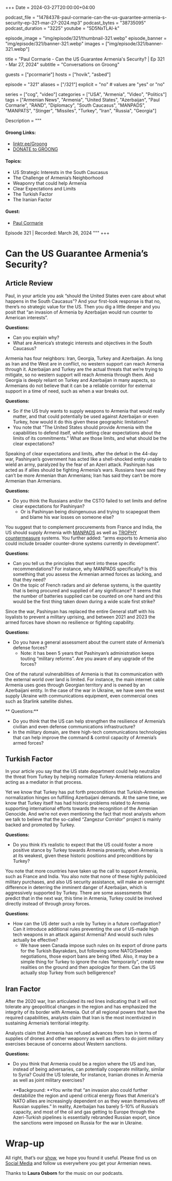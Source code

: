 +++
Date = 2024-03-27T20:00:00+04:00

podcast_file = "14784378-paul-cormarie-can-the-us-guarantee-armenia-s-security-ep-321-mar-27-2024.mp3"
podcast_bytes = "38735095"
podcast_duration = "3225"
youtube = "5D5NxTLAI-k"

episode_image = "img/episode/321/thumbnail-321.webp"
episode_banner = "img/episode/321/banner-321.webp"
images = ["img/episode/321/banner-321.webp"]

title = "Paul Cormarie - Can the US Guarantee Armenia's Security? | Ep 321 - Mar 27, 2024"
subtitle = "Conversations on Groong"

guests = ["pcormarie"]
hosts = ["hovik", "asbed"]

episode = "321"
aliases = ["/321"]
explicit = "no" # values are "yes" or "no"

series = ["cog", "video"]
categories = ["USA", "Armenia", "Video", "Politics"]
tags = ["Armenian News", "Armenia", "United States", "Azerbaijan", "Paul Cormarie", "RAND", "Diplomacy", "South Caucasus", "MANPADS", "MANPATS", "Stinger", "Missiles", "Turkey", "Iran", "Russia", "Georgia"]

Description = """

#### Groong Links:
* [linktr.ee/Groong](https://linktr.ee/groong)
* [DONATE to GROONG](https://podcasts.groong.org/donate)

#### Topics:
* US Strategic Interests in the South Caucasus
* The Challenge of Armenia’s Neighborhood
* Weaponry that could help Armenia
* Clear Expectations and Limits
* The Turkish Factor
* The Iranian Factor

#### Guest:
* [Paul Cormarie](/guest/pcormarie)

Episode 321 | Recorded: March 26, 2024
"""
+++


# Can the US Guarantee Armenia’s Security?


## Article Review

Paul, in your article you ask “should the United States even care about what happens in the South Caucasus”? And your first-look response is that no, there’s no strategic value for the US. Then you dig a little deeper and you posit that “an invasion of Armenia by Azerbaijan would run counter to American interests”.

**Questions:**

* Can you explain why?
* What are America’s strategic interests and objectives in the South Caucasus?

Armenia has four neighbors: Iran, Georgia, Turkey and Azerbaijan. As long as Iran and the West are in conflict, no western support can reach Armenia through it. Azerbaijan and Turkey are the actual threats that we’re trying to mitigate, so no western support will reach Armenia through them. And Georgia is deeply reliant on Turkey and Azerbaijan in many aspects, so Armenians do not believe that it can be a reliable corridor for external support in a time of need, such as when a war breaks out.

**Questions:**

* So if the US truly wants to supply weapons to Armenia that would really matter, and that could potentially be used against Azerbaijan or even Turkey, how would it do this given these geographic limitations?
* You note that “The United States should provide Armenia with the capabilities to defend itself, while setting clear expectations about the limits of its commitments.” What are those limits, and what should be the clear expectations?

Speaking of clear expectations and limits, after the defeat in the 44-day war, Pashinyan’s government has acted like a shell-shocked entity unable to wield an army, paralyzed by the fear of an Azeri attack. Pashinyan has acted as if allies should be fighting Armenia’s wars. Russians have said they can’t be more Armenian than Armenians; Iran has said they can’t be more Armenian than Armenians.

**Questions:**

* Do you think the Russians and/or the CSTO failed to set limits and define clear expectations for Pashinyan?
    * Or is Pashinyan being disingenuous and trying to scapegoat them and blame his war losses on someone else?

You suggest that to complement procurements from France and India, the US should supply Armenia with [MANPADS](https://www.armscontrol.org/factsheets/manpads#:~:text=Man%2Dportable%20air%20defense%20systems,%2Dfired%20anti%2Daircraft%20missiles.) as well as [TROPHY countermeasure](https://en.wikipedia.org/wiki/Trophy_(countermeasure)) systems. You further added: “arms exports to Armenia also could include broader counter-drone systems currently in development”.

**Questions**:

* Can you tell us the principles that went into these specific recommendations? For instance, why MANPADS specifically? Is this something that you assess the Armenian armed forces as lacking, and that they need?
* On the topic of French radars and air defense systems, is the quantity that is being procured and supplied of any significance? It seems that the number of batteries supplied can be counted on one hand and this would be the first thing taken down during a wide scale first strike?

Since the war, Pashinyan has replaced the entire General staff with his loyalists to prevent a military uprising, and between 2021 and 2023 the armed forces have shown no resilience or fighting capability.

**Questions:**

* Do you have a general assessment about the current state of Armenia’s defense forces?
    * Note: it has been 5 years that Pashinyan’s administration keeps touting “military reforms”. Are you aware of any upgrade of the forces?

One of the natural vulnerabilities of Armenia is that its communication with the external world over land is limited. For instance, the main internet cable Armenia uses goes through Georgian territory and is owned by an Azerbaijani entity. In the case of the war in Ukraine, we have seen the west supply Ukraine with communications equipment, even commercial ones such as Starlink satellite dishes.

** Questions:**

* Do you think that the US can help strengthen the resilience of Armenia’s civilian and even defense communications infrastructure?
* In the military domain, are there high-tech communications technologies that can help improve the command & control capacity of Armenia’s armed forces?

## Turkish Factor

In your article you say that the US state department could help neutralize the threat from Turkey by helping normalize Turkey-Armenia relations and acting as a mediator in that process.

Yet we know that Turkey has put forth preconditions that Turkish-Armenian normalization hinges on fulfilling Azerbaijani demands. At the same time, we know that Turkey itself has had historic problems related to Armenia supporting international efforts towards the recognition of the Armenian Genocide. And we’re not even mentioning the fact that most analysts whom we talk to believe that the so-called “Zangezur Corridor” project is mainly backed and promoted by Turkey. 

**Questions:**

* Do you think it’s realistic to expect that the US could foster a more positive stance by Turkey towards Armenia presently, when Armenia is at its weakest, given these historic positions and preconditions by Turkey?

You note that more countries have taken up the call to support Armenia, such as France and India. You also note that none of these highly publicized military purchases, and also US security assistance, will make an overnight difference in deterring the imminent danger of Azerbaijan, which is aggressively supported by Turkey. There are some assessments that predict that in the next war, this time in Armenia, Turkey could be involved directly instead of through proxy forces.

**Questions**:

* How can the US deter such a role by Turkey in a future conflagration? Can it introduce additional rules preventing the use of US-made high tech weapons in an attack against Armenia? And would such rules actually be effective?
    * We have seen Canada impose such rules on its export of drone parts for the Turkish Bayrakdars, but following some NATO/Sweden negotiations, those export bans are being lifted. Also, it may be a simple thing for Turkey to ignore the rules “temporarily”, create new realities on the ground and then apologize for them. Can the US actually stop Turkey from such belligerence?

## Iran Factor

After the 2020 war, Iran articulated its red lines indicating that it will not tolerate any geopolitical changes in the region and has emphasized the integrity of its border with Armenia. Out of all regional powers that have the required capabilities, analysts claim that Iran is the most incentivized in sustaining Armenia’s territorial integrity.

Analysts claim that Armenia has refused advances from Iran in terms of supplies of drones and other weaponry as well as offers to do joint military exercises because of concerns about Western sanctions. 

**Questions:**

* Do you think that Armenia could be a region where the US and Iran, instead of being adversaries, can potentially cooperate militarily, similar to Syria? Could the US tolerate, for instance, Iranian drones in Armenia as well as joint military exercises? 

    **Background: **You write that “an invasion also could further destabilize the region and upend critical energy flows that America's NATO allies are increasingly dependent on as they wean themselves off Russian supplies.” In reality, Azerbaijan has barely 5-10% of Russia’s capacity, and most of the oil and gas getting to Europe through the Azeri-Turkish pipelines is essentially rebranded Russian export, since the sanctions were imposed on Russia for the war in Ukraine.

# Wrap-up

All right, that’s our [show](https://podcasts.groong.org/), we hope you found it useful. Please find us on [Social Media](https://linktr.ee/groong) and follow us everywhere you get your Armenian news.

Thanks to **Laura Osborn** for the music on our podcasts.
